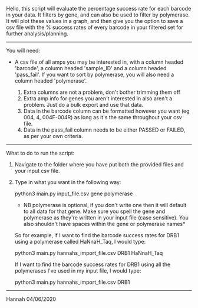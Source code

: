 Hello, this script will evaluate the percentage success rate for each barcode in your data. It filters by gene, and can also be used to filter by polymerase. It will plot these values in a graph, and then give you the option to save a csv file with the % success rates of every barcode in your filtered set for further analysis/planning.

-----------------------------------------------

You will need: 

- A csv file of all amps you may be interested in, with a column headed 'barcode', a column headed 'sample_ID' and a column headed 'pass_fail'. If you want to sort by polymerase, you will also need a column headed 'polymerase'.

	1) Extra columns are not a problem, don't bother trimming them off
	2) Extra amp info for genes you aren't interested in also aren't a problem. Just do a bulk export and use that data.
	3) Data in the barcode column can be formatted however you want (eg 004, 4, 004F-004R) as long as it's the same throughout your csv file.
	4) Data in the pass_fail column needs to be either PASSED or FAILED, as per your own criteria.


-----------------------------------------------

What to do to run the script:

1) Navigate to the folder where you have put both the provided files and your input csv file.

2) Type in what you want in the following way:

	python3 main.py input_file.csv gene polymerase

	* NB polymerase is optional, if you don't write one then it will default to all data for that gene. Make sure you spell the gene and polymerase as they're written in your input file (case sensitive). You also shouldn't have spaces within the gene or polymerase names*


	So for example, if I want to find the barcode success rates for DRB1 using a polymerase called HaNnaH_Taq, I would type:

	python3 main.py hannahs_import_file.csv DRB1 HaNnaH_Taq


	If I want to find the barcode success rates for DRB1 using all the polymerases I've used in my input file, I would type:

	python3 main.py hannahs_import_file.csv DRB1


-----------------------------------------------

Hannah 04/06/2020

